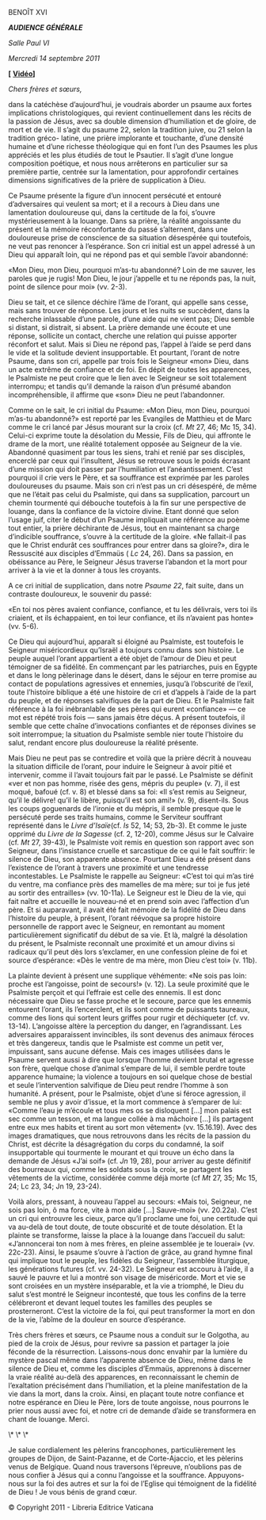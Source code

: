 BENOÎT XVI

***AUDIENCE GÉNÉRALE***

*Salle Paul VI*

*Mercredi 14 septembre 2011*

**\[** **[Vidéo](http://player.rv.va/vaticanplayer.asp?language=it&tic=VA_3G7DM5QM)\]**

*Chers frères et sœurs,*

dans la catéchèse d’aujourd’hui, je voudrais aborder un psaume aux fortes implications christologiques, qui revient continuellement dans les récits de la passion de Jésus, avec sa double dimension d’humiliation et de gloire, de mort et de vie. Il s’agit du psaume 22, selon la tradition juive, ou 21 selon la tradition gréco- latine, une prière implorante et touchante, d’une densité humaine et d’une richesse théologique qui en font l’un des Psaumes les plus appréciés et les plus étudiés de tout le Psautier. Il s’agit d’une longue composition poétique, et nous nous arrêterons en particulier sur sa première partie, centrée sur la lamentation, pour approfondir certaines dimensions significatives de la prière de supplication à Dieu.

Ce Psaume présente la figure d’un innocent persécuté et entouré d’adversaires qui veulent sa mort; et il a recours à Dieu dans une lamentation douloureuse qui, dans la certitude de la foi, s’ouvre mystérieusement à la louange. Dans sa prière, la réalité angoissante du présent et la mémoire réconfortante du passé s’alternent, dans une douloureuse prise de conscience de sa situation désespérée qui toutefois, ne veut pas renoncer à l’espérance. Son cri initial est un appel adressé à un Dieu qui apparaît loin, qui ne répond pas et qui semble l’avoir abandonné:

«Mon Dieu, mon Dieu, pourquoi m’as-tu abandonné? Loin de me sauver, les paroles que je rugis! Mon Dieu, le jour j’appelle et tu ne réponds pas, la nuit, point de silence pour moi» (vv. 2-3).

Dieu se tait, et ce silence déchire l’âme de l’orant, qui appelle sans cesse, mais sans trouver de réponse. Les jours et les nuits se succèdent, dans la recherche inlassable d’une parole, d’une aide qui ne vient pas; Dieu semble si distant, si distrait, si absent. La prière demande une écoute et une réponse, sollicite un contact, cherche une relation qui puisse apporter réconfort et salut. Mais si Dieu ne répond pas, l’appel à l’aide se perd dans le vide et la solitude devient insupportable. Et pourtant, l’orant de notre Psaume, dans son cri, appelle par trois fois le Seigneur «mon» Dieu, dans un acte extrême de confiance et de foi. En dépit de toutes les apparences, le Psalmiste ne peut croire que le lien avec le Seigneur se soit totalement interrompu; et tandis qu’il demande la raison d’un présumé abandon incompréhensible, il affirme que «son» Dieu ne peut l’abandonner.

Comme on le sait, le cri initial du Psaume: «Mon Dieu, mon Dieu, pourquoi m’as-tu abandonné?» est reporté par les Evangiles de Matthieu et de Marc comme le cri lancé par Jésus mourant sur la croix (cf. *Mt* 27, 46; Mc 15, 34). Celui-ci exprime toute la désolation du Messie, Fils de Dieu, qui affronte le drame de la mort, une réalité totalement opposée au Seigneur de la vie. Abandonné quasiment par tous les siens, trahi et renié par ses disciples, encerclé par ceux qui l’insultent, Jésus se retrouve sous le poids écrasant d’une mission qui doit passer par l’humiliation et l’anéantissement. C’est pourquoi il crie vers le Père, et sa souffrance est exprimée par les paroles douloureuses du psaume. Mais son cri n’est pas un cri désespéré, de même que ne l’était pas celui du Psalmiste, qui dans sa supplication, parcourt un chemin tourmenté qui débouche toutefois à la fin sur une perspective de louange, dans la confiance de la victoire divine. Etant donné que selon l’usage juif, citer le début d’un Psaume impliquait une référence au poème tout entier, la prière déchirante de Jésus, tout en maintenant sa charge d’indicible souffrance, s’ouvre à la certitude de la gloire. «Ne fallait-il pas que le Christ endurât ces souffrances pour entrer dans sa gloire?», dira le Ressuscité aux disciples d’Emmaüs ( *Lc* 24, 26). Dans sa passion, en obéissance au Père, le Seigneur Jésus traverse l’abandon et la mort pour arriver à la vie et la donner à tous les croyants.

A ce cri initial de supplication, dans notre *Psaume 22*, fait suite, dans un contraste douloureux, le souvenir du passé:

«En toi nos pères avaient confiance, confiance, et tu les délivrais, vers toi ils criaient, et ils échappaient, en toi leur confiance, et ils n’avaient pas honte» (vv. 5-6).

Ce Dieu qui aujourd’hui, apparaît si éloigné au Psalmiste, est toutefois le Seigneur miséricordieux qu’Israël a toujours connu dans son histoire. Le peuple auquel l’orant appartient a été objet de l’amour de Dieu et peut témoigner de sa fidélité. En commençant par les patriarches, puis en Egypte et dans le long pèlerinage dans le désert, dans le séjour en terre promise au contact de populations agressives et ennemies, jusqu’à l’obscurité de l’exil, toute l’histoire biblique a été une histoire de cri et d’appels à l’aide de la part du peuple, et de réponses salvifiques de la part de Dieu. Et le Psalmiste fait référence à la foi inébranlable de ses pères qui eurent «confiance» — ce mot est répété trois fois — sans jamais être déçus. A présent toutefois, il semble que cette chaîne d’invocations confiantes et de réponses divines se soit interrompue; la situation du Psalmiste semble nier toute l’histoire du salut, rendant encore plus douloureuse la réalité présente.

Mais Dieu ne peut pas se contredire et voilà que la prière décrit à nouveau la situation difficile de l’orant, pour induire le Seigneur à avoir pitié et intervenir, comme il l’avait toujours fait par le passé. Le Psalmiste se définit «ver et non pas homme, risée des gens, mépris du peuple» (v. 7), il est moqué, bafoué (cf. v. 8) et blessé dans sa foi: «Il s’est remis au Seigneur, qu’il le délivre! qu’il le libère, puisqu’il est son ami!» (v. 9), disent-ils. Sous les coups goguenards de l’ironie et du mépris, il semble presque que le persécuté perde ses traits humains, comme le Serviteur souffrant représenté dans le *Livre d’Isaïe*(cf. *Is* 52, 14; 53, 2b-3). Et comme le juste opprimé du *Livre de la Sagesse* (cf. 2, 12-20), comme Jésus sur le Calvaire (cf. *Mt* 27, 39-43), le Psalmiste voit remis en question son rapport avec son Seigneur, dans l’insistance cruelle et sarcastique de ce qui le fait souffrir: le silence de Dieu, son apparente absence. Pourtant Dieu a été présent dans l’existence de l’orant à travers une proximité et une tendresse incontestables. Le Psalmiste le rappelle au Seigneur: «C’est toi qui m’as tiré du ventre, ma confiance près des mamelles de ma mère; sur toi je fus jeté au sortir des entrailles» (vv. 10-11a). Le Seigneur est le Dieu de la vie, qui fait naître et accueille le nouveau-né et en prend soin avec l’affection d’un père. Et si auparavant, il avait été fait mémoire de la fidélité de Dieu dans l’histoire du peuple, à présent, l’orant réévoque sa propre histoire personnelle de rapport avec le Seigneur, en remontant au moment particulièrement significatif du début de sa vie. Et là, malgré la désolation du présent, le Psalmiste reconnaît une proximité et un amour divins si radicaux qu’il peut dès lors s’exclamer, en une confession pleine de foi et source d’espérance: «Dès le ventre de ma mère, mon Dieu c’est toi» (v. 11b).

La plainte devient à présent une supplique véhémente: «Ne sois pas loin: proche est l’angoisse, point de secours!» (v. 12). La seule proximité que le Psalmiste perçoit et qui l’effraie est celle des ennemis. Il est donc nécessaire que Dieu se fasse proche et le secoure, parce que les ennemis entourent l’orant, ils l’encerclent, et ils sont comme de puissants taureaux, comme des lions qui sortent leurs griffes pour rugir et déchiqueter (cf. vv. 13-14). L’angoisse altère la perception du danger, en l’agrandissant. Les adversaires apparaissent invincibles, ils sont devenus des animaux féroces et très dangereux, tandis que le Psalmiste est comme un petit ver, impuissant, sans aucune défense. Mais ces images utilisées dans le Psaume servent aussi à dire que lorsque l’homme devient brutal et agresse son frère, quelque chose d’animal s’empare de lui, il semble perdre toute apparence humaine; la violence a toujours en soi quelque chose de bestial et seule l’intervention salvifique de Dieu peut rendre l’homme à son humanité. A présent, pour le Psalmiste, objet d’une si féroce agression, il semble ne plus y avoir d’issue, et la mort commence à s’emparer de lui: «Comme l’eau je m’écoule et tous mes os se disloquent \[…\] mon palais est sec comme un tesson, et ma langue collée à ma mâchoire \[…\] ils partagent entre eux mes habits et tirent au sort mon vêtement» (vv. 15.16.19). Avec des images dramatiques, que nous retrouvons dans les récits de la passion du Christ, est décrite la désagrégation du corps du condamné, la soif insupportable qui tourmente le mourant et qui trouve un écho dans la demande de Jésus «J’ai soif» (cf. *Jn* 19, 28), pour arriver au geste définitif des bourreaux qui, comme les soldats sous la croix, se partagent les vêtements de la victime, considérée comme déjà morte (cf *Mt* 27, 35; Mc 15, 24; Lc 23, 34; Jn 19, 23-24).

Voilà alors, pressant, à nouveau l’appel au secours: «Mais toi, Seigneur, ne sois pas loin, ô ma force, vite à mon aide \[…\] Sauve-moi» (vv. 20.22a). C’est un cri qui entrouvre les cieux, parce qu’il proclame une foi, une certitude qui va au-delà de tout doute, de toute obscurité et de toute désolation. Et la plainte se transforme, laisse la place à la louange dans l’accueil du salut: «J’annoncerai ton nom à mes frères, en pleine assemblée je te louerai» (vv. 22c-23). Ainsi, le psaume s’ouvre à l’action de grâce, au grand hymne final qui implique tout le peuple, les fidèles du Seigneur, l’assemblée liturgique, les générations futures (cf. vv. 24-32). Le Seigneur est accouru à l’aide, il a sauvé le pauvre et lui a montré son visage de miséricorde. Mort et vie se sont croisées en un mystère inséparable, et la vie a triomphé, le Dieu du salut s’est montré le Seigneur incontesté, que tous les confins de la terre célébreront et devant lequel toutes les familles des peuples se prosterneront. C’est la victoire de la foi, qui peut transformer la mort en don de la vie, l’abîme de la douleur en source d’espérance.

Très chers frères et sœurs, ce Psaume nous a conduit sur le Golgotha, au pied de la croix de Jésus, pour revivre sa passion et partager la joie féconde de la résurrection. Laissons-nous donc envahir par la lumière du mystère pascal même dans l’apparente absence de Dieu, même dans le silence de Dieu et, comme les disciples d’Emmaüs, apprenons à discerner la vraie réalité au-delà des apparences, en reconnaissant le chemin de l’exaltation précisément dans l’humiliation, et la pleine manifestation de la vie dans la mort, dans la croix. Ainsi, en plaçant toute notre confiance et notre espérance en Dieu le Père, lors de toute angoisse, nous pourrons le prier nous aussi avec foi, et notre cri de demande d’aide se transformera en chant de louange. Merci.

\\* \\* \\*

Je salue cordialement les pèlerins francophones, particulièrement les groupes de Dijon, de Saint-Pazanne, et de Corte-Ajaccio, et les pèlerins venus de Belgique. Quand nous traversons l’épreuve, n’oublions pas de nous confier à Jésus qui a connu l’angoisse et la souffrance. Appuyons-nous sur la foi des autres et sur la foi de l’Eglise qui témoignent de la fidélité de Dieu ! Je vous bénis de grand cœur.

© Copyright 2011 - Libreria Editrice Vaticana